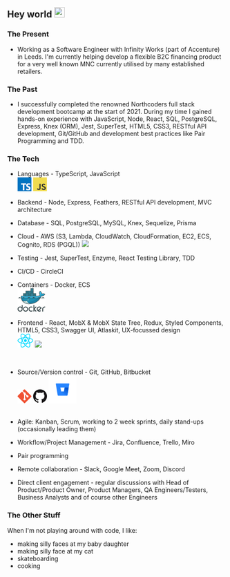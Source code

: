 ## Hey world <img src="https://raw.githubusercontent.com/aemmadi/aemmadi/master/wave.gif" width="24px" height="24x">

### The Present

- Working as a Software Engineer with Infinity Works (part of Accenture) in Leeds. I'm currently helping develop a flexible B2C financing product for a very well known MNC currently utilised by many established retailers.

### The Past

- I successfully completed the renowned Northcoders full stack development bootcamp at the start of 2021. During my time I gained hands-on experience with JavaScript, Node, React, SQL, PostgreSQL, Express, Knex (ORM), Jest, SuperTest, HTML5, CSS3, RESTful API development, Git/GitHub and development best practices like Pair Programming and TDD.

### The Tech

<p align="center">

</p>

- Languages - TypeScript, JavaScript
  </br>
  <a target=”_blank” href="https://www.typescriptlang.org/" title="TypeScript"><img src="tech-icons/typescript.png" /></a>
  <a target=”_blank” href="https://www.javascript.com/" title="JavaScript"><img src="tech-icons/javascript.png" /></a>
  </br>

- Backend - Node, Express, Feathers, RESTful API development, MVC architecture

- Database - SQL, PostgreSQL, MySQL, Knex, Sequelize, Prisma
- Cloud - AWS (S3, Lambda, CloudWatch, CloudFormation, EC2, ECS, Cognito, RDS (PGQL))
  <a target=”_blank” href="https://git-scm.com/" title="AWS"><img src="https://commons.wikimedia.org/wiki/File:Amazon_Web_Services_Logo.svg" /></a></br>
- Testing - Jest, SuperTest, Enzyme, React Testing Library, TDD
- CI/CD - CircleCI
- Containers - Docker, ECS
  </br>
  <a target=”_blank” href="https://git-scm.com/" title="Docker"><img src="tech-icons/docker.png" /></a></br>
- Frontend - React, MobX & MobX State Tree, Redux, Styled Components, HTML5, CSS3, Swagger UI, Atlaskit, UX-focussed design
  </br>
  <a target=”_blank” href="https://git-scm.com/" title="React"><img src="tech-icons/react.png" /></a>
  <a target=”_blank” href="https://git-scm.com/" title="CSS"><img height="30" src="https://raw.githubusercontent.com/dereknguyen269/dereknguyen269/master/images/css3.png"></a>

  </br>

- Source/Version control - Git, GitHub, Bitbucket </br>
  <a target=”_blank” href="https://git-scm.com/" title="Git"><img src="tech-icons/git.png" /></a>
  <a target=”_blank” href="https://github.com/" title="GitHub"><img src="tech-icons/github.png" /></a>
  <a target=”_blank” href="https://git-scm.com/" title="Bitbucket"><img src="tech-icons/bitbucketpng.png" /></a>
  </br>
  </br>

- Agile: Kanban, Scrum, working to 2 week sprints, daily stand-ups (occasionally leading them)
- Workflow/Project Management - Jira, Confluence, Trello, Miro
- Pair programming
- Remote collaboration - Slack, Google Meet, Zoom, Discord
- Direct client engagement - regular discussions with Head of Product/Product Owner, Product Managers, QA Engineers/Testers, Business Analysts and of course other Engineers

### The Other Stuff

When I'm not playing around with code, I like:

- making silly faces at my baby daughter
- making silly face at my cat
- skateboarding
- cooking

<!--
**samkaanaki/samkaanaki** is a ✨ _special_ ✨ repository because its `README.md` (this file) appears on your GitHub profile.

Here are some ideas to get you started:

- 🔭 I’m currently working on ...
- 🌱 I’m currently learning ...
- 👯 I’m looking to collaborate on ...
- 🤔 I’m looking for help with ...
- 💬 Ask me about ...
- 📫 How to reach me: ...
- 😄 Pronouns: ...
- ⚡ Fun fact: ...
-->

